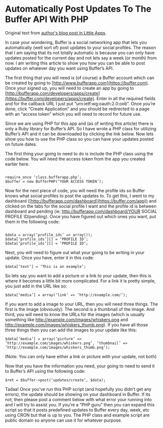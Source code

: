 Automatically Post Updates To The Buffer API With PHP
=====================================================

Original text from [author's blog post in Little
Apps](https://www.little-apps.com/2012/09/automatically-post-updates-buffer-api-php/).

In case your wondering, Buffer is a social networking app that lets you
automatically (well sort of) post updates to your social profiles.  The
reason that I am saying that its not totally automatic is because you can
only have updates posted for the current day and not lets say a week (or
month) from now.  I am writing this article to show you how you can be able
to post updates on whatever day you want using Buffer’s API.

The first thing that you will need is (of course) a Buffer account which can
be created by going to [http://www.bufferapp.com](https://buffer.com).  Once
your signed up, you will need to create an app by going to
[http://bufferapp.com/developers/apps/create](https://buffer.com/developers/apps/create). 
Enter in all the required fields and for the callback URL I just put
“urn:ietf:wg:oauth:2.0:oob”.  Once you’re done, click “Create Application”
and you should be redirected to a page with an “access token” which you will
need to record for future use.

Since we are using PHP for this app and (as of writing this article) there
is only a Ruby library for Buffer’s API.  So I have wrote a PHP class for
utilizing Buffer’s API and it can be downloaded by clicking the link below. 
Now lets show you how to use the PHP class so you can have your updates
posted on future dates.

The first thing your going to need to do is include the PHP class using the
code below.  You will need the access token from the app you created earlier
here.

```

require_once ‘class.bufferapp.php’;
$buffer = new BufferPHP(‘YOUR ACCESS TOKEN’);
```

Now for the next piece of code, you will need the profile ids so Buffer
knows what social profiles to post the updates to.  To get this, I went to
my dashboard ([http://bufferapp.com/dashboard](https://buffer.com/app)) and
clicked on the tabs for the social profile I want and the profile id is
between dashboard and pending (ie: http://bufferapp.com/dashboard/YOUR
SOCIAL PROFILE ID/pending).  Once you have figured out which ones you want,
put them in the following code:

```

$data = array(‘profile_ids’ => array());
$data[‘profile_ids’][] = ‘PROFILE ID’;
$data[‘profile_ids’][] = ‘PROFILE ID’;
```

Next, you will need to figure out what your going to be writing in your
update.  Once you have, enter it in this code:

```$data[‘text’] = ‘This is an example’;```

So lets say you want to add a picture or a link to your update, then this is
where it becomes a little bit more complicated.  For a link it is pretty
simple, you just add in the URL like so:

```$data[‘media’] = array(‘link’ => ‘http://example.com/’);```

If you want to add a image to your URL, then you will need three things. 
The first is the image (obviously).  The second is a thumbnail of the image. 
And third, you will need to know the URLs for the images (which is usually
something like http://example.com/images/whiskers.png and
http://example.com/images/whiskers_thumb.png).  If you have all those three
things then you can add the images to your update like this:

```
$data[‘media’] = array(‘picture’ => ‘http://example.com/images/whiskers.png’, ‘thumbnail’ => ‘http://example.com/images/whiskers_thumb.png’);
```

(Note: You can only have either a link or picture with your update, not
both)

Now that you have the information you need, your going to need to send it to
Buffer’s API using the following code:

```$ret = $buffer->post(‘updates/create’, $data);```

Tadaa!  Once you’ve run this PHP script (and hopefully you didn’t get any
errors), the update should be showing on your dashboard in Buffer.  If its
not, then please post a comment below with what error your running into and
I will try to assist you.  If you’re a “PHP guru” then you can expand this
script so that it posts predefined updates to Buffer every day, week, etc
using CRON but that is up to you.  The PHP class and example script are
public domain so anyone can use it for whatever purpose.
